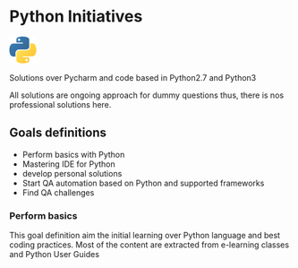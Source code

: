 # Python Initiatives

<img src="./images/python.png"
     alt="python logo"
     style="float: center; margin-right: 10px;"
     width=48px height=48px />

Solutions over Pycharm and code based in Python2.7 and Python3 

All solutions are ongoing approach for dummy questions thus, there is nos professional solutions here.

## Goals definitions

- Perform basics with Python
- Mastering IDE for Python
- develop personal solutions 
- Start QA automation based on Python and supported frameworks
- Find QA challenges

### Perform basics

This goal definition aim the initial learning over Python language and best coding practices.
Most of the content are extracted from e-learning classes and Python User Guides
<!--stackedit_data:
eyJkaXNjdXNzaW9ucyI6eyJwd0hzdXh1c2k2bmRPRWhnIjp7In
RleHQiOiIjIyMgUGVyZm9ybSBiYXNpY3MiLCJzdGFydCI6NTM1
LCJlbmQiOjU1M319LCJjb21tZW50cyI6eyJ6cEM3a0N5Tnp1Rz
hlUHpvIjp7ImRpc2N1c3Npb25JZCI6InB3SHN1eHVzaTZuZE9F
aGciLCJzdWIiOiJnaDoxNDg2MzUwOCIsInRleHQiOiJPTiIsIm
NyZWF0ZWQiOjE2MDc2MzE0NDI2OTR9fSwiaGlzdG9yeSI6WzEw
OTQzNzI0MDldfQ==
-->